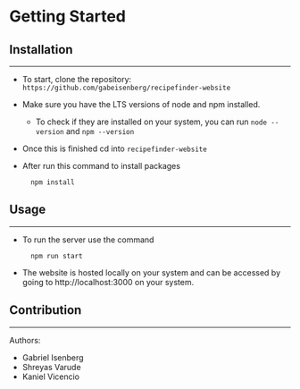 # Getting Started 

## Installation
---
+ To start, clone the repository: `https://github.com/gabeisenberg/recipefinder-website`
+ Make sure you have the LTS versions of node and npm installed. 
  + To  check if they are installed on your system, you can run `node --version` and `npm --version`
+ Once this is finished cd into `recipefinder-website`
+ After run this command to install packages

        npm install 

## Usage
---
+ To run the server use the command 
  
        npm run start

* The website is hosted locally on your system and can be accessed by going to http://localhost:3000 on your system.

## Contribution
---
Authors:
+ Gabriel Isenberg
+ Shreyas Varude
+ Kaniel Vicencio
